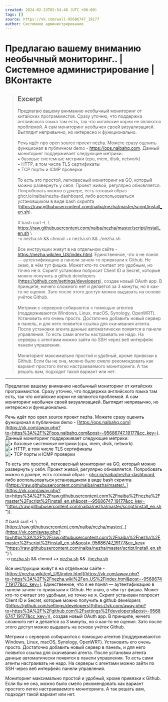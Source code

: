 ```yaml
---
created: 2024-02-23T02:54:48 (UTC +06:00)
tags: []
source: https://vk.com/wall-95686747_19177
author: Системное администрирование
---
```


# Предлагаю вашему вниманию необычный мониторинг.. | Системное администрирование | ВКонтакте

> ## Excerpt
> Предлагаю вашему вниманию необычный мониторинг от китайских программистов. Сразу уточню, что поддержка английского языка там есть, так что китайские корни не являются проблемой. А сам мониторинг необычен своей визуализацией. Выглядит непривычно, но интересно и функционально. <br> <br>Речь идёт про open source проект nezha. Можете сразу оценить функционал в публичном demo - https://ops.naibahq.com. Данный мониторинг поддерживает следующие метрики: <br>▪ базовые системные метрики (cpu, mem, disik, network) <br>▪ HTTP, в том числе TLS сертификаты <br>▪ TCP порты и ICMP проверки <br> <br>То есть это простой, легковесный мониторинг на GO, который можно развернуть у себя. Проект живой, регулярно обновляется. Попробовать можно в докере, есть готовый образ - ghcr.io/naiba/nezha-dashboard, либо воспользоваться установщиком в виде bash скрипта (https://raw.githubusercontent.com/naiba/nezha/master/script/install_en.sh). <br> <br># bash curl -L \ <br>https://raw.githubusercontent.com/naiba/nezha/master/script/install_en.sh \ <br>-o nezha.sh && chmod +x nezha.sh && ./nezha.sh <br> <br>Все инструкции живут в на отдельном сайте - https://nezha.wiki/en_US/index.html. Единственное, что я не понял — аутентификацию в панели зачем-то привязали к Github. Не знаю, в чём тут фишка. Может кто-то считает это удобным, но точно не я. Скрипт установки попросит Client ID и Secret, которые можно получить в github developers (https://github.com/settings/developers), создав новый OAuth app. В принципе, ничего сложного нет и делается за 3 минуты, но я как-то не оценил. Зато после этого доступ можно выдавать на основе учёток Github. <br> <br>Метрики с серверов собираются с помощью агентов (поддерживаются Windows, Linux, macOS, Synology, OpenWRT). Установить его очень просто. Достаточно добавить новый сервер в панель, и для него появится ссылка для скачивания агента. После установки агента данные автоматически появятся в панели управления. То есть сами агенты настраивать не надо. На серверы с агентами можно зайти по SSH через веб интерфейс панели управления. <br> <br>Мониторинг максимально простой и удобный, кроме привязки к Github. Если бы не она, можно было смело рекомендовать как вариант простого легко настраиваемого мониторинга. А так решать вам, подходит такой вариант или нет.

---
Предлагаю вашему вниманию необычный мониторинг от китайских программистов. Сразу уточню, что поддержка английского языка там есть, так что китайские корни не являются проблемой. А сам мониторинг необычен своей визуализацией. Выглядит непривычно, но интересно и функционально.

Речь идёт про open source проект nezha. Можете сразу оценить функционал в публичном demo - [https://ops.naibahq.com](https://vk.com/away.php?to=https%3A%2F%2Fops.naibahq.com&post=-95686747_19177&cc_key=). Данный мониторинг поддерживает следующие метрики:  
![▪](%D0%9F%D1%80%D0%B5%D0%B4%D0%BB%D0%B0%D0%B3%D0%B0%D1%8E%20%D0%B2%D0%B0%D1%88%D0%B5%D0%BC%D1%83%20%D0%B2%D0%BD%D0%B8%D0%BC%D0%B0%D0%BD%D0%B8%D1%8E%20%D0%BD%D0%B5%D0%BE%D0%B1%D1%8B%D1%87%D0%BD%D1%8B%D0%B9%20%D0%BC%D0%BE%D0%BD%D0%B8%D1%82%D0%BE%D1%80%D0%B8%D0%BD%D0%B3..%20%20%D0%A1%D0%B8%D1%81%D1%82%D0%B5%D0%BC%D0%BD%D0%BE%D0%B5%20%D0%B0%D0%B4%D0%BC%D0%B8%D0%BD%D0%B8%D1%81%D1%82%D1%80%D0%B8%D1%80%D0%BE%D0%B2%D0%B0%D0%BD%D0%B8%D0%B5%20%20%D0%92%D0%9A%D0%BE%D0%BD%D1%82%D0%B0%D0%BA%D1%82%D0%B5/e296aa.png) базовые системные метрики (cpu, mem, disik, network)  
![▪](%D0%9F%D1%80%D0%B5%D0%B4%D0%BB%D0%B0%D0%B3%D0%B0%D1%8E%20%D0%B2%D0%B0%D1%88%D0%B5%D0%BC%D1%83%20%D0%B2%D0%BD%D0%B8%D0%BC%D0%B0%D0%BD%D0%B8%D1%8E%20%D0%BD%D0%B5%D0%BE%D0%B1%D1%8B%D1%87%D0%BD%D1%8B%D0%B9%20%D0%BC%D0%BE%D0%BD%D0%B8%D1%82%D0%BE%D1%80%D0%B8%D0%BD%D0%B3..%20%20%D0%A1%D0%B8%D1%81%D1%82%D0%B5%D0%BC%D0%BD%D0%BE%D0%B5%20%D0%B0%D0%B4%D0%BC%D0%B8%D0%BD%D0%B8%D1%81%D1%82%D1%80%D0%B8%D1%80%D0%BE%D0%B2%D0%B0%D0%BD%D0%B8%D0%B5%20%20%D0%92%D0%9A%D0%BE%D0%BD%D1%82%D0%B0%D0%BA%D1%82%D0%B5/e296aa.png) HTTP, в том числе TLS сертификаты  
![▪](%D0%9F%D1%80%D0%B5%D0%B4%D0%BB%D0%B0%D0%B3%D0%B0%D1%8E%20%D0%B2%D0%B0%D1%88%D0%B5%D0%BC%D1%83%20%D0%B2%D0%BD%D0%B8%D0%BC%D0%B0%D0%BD%D0%B8%D1%8E%20%D0%BD%D0%B5%D0%BE%D0%B1%D1%8B%D1%87%D0%BD%D1%8B%D0%B9%20%D0%BC%D0%BE%D0%BD%D0%B8%D1%82%D0%BE%D1%80%D0%B8%D0%BD%D0%B3..%20%20%D0%A1%D0%B8%D1%81%D1%82%D0%B5%D0%BC%D0%BD%D0%BE%D0%B5%20%D0%B0%D0%B4%D0%BC%D0%B8%D0%BD%D0%B8%D1%81%D1%82%D1%80%D0%B8%D1%80%D0%BE%D0%B2%D0%B0%D0%BD%D0%B8%D0%B5%20%20%D0%92%D0%9A%D0%BE%D0%BD%D1%82%D0%B0%D0%BA%D1%82%D0%B5/e296aa.png) TCP порты и ICMP проверки

То есть это простой, легковесный мониторинг на GO, который можно развернуть у себя. Проект живой, регулярно обновляется. Попробовать можно в докере, есть готовый образ - [ghcr.io/naiba/nezha-dashboard](https://vk.com/away.php?to=http%3A%2F%2Fghcr.io%2Fnaiba%2Fnezha-dashboard&post=-95686747_19177&cc_key=), либо воспользоваться установщиком в виде bash скрипта ([https://raw.githubusercontent.com/naiba/nezha/master/..](https://vk.com/away.php?to=https%3A%2F%2Fraw.githubusercontent.com%2Fnaiba%2Fnezha%2Fmaster%2Fscript%2Finstall_en.sh&post=-95686747_19177&cc_key= "https://raw.githubusercontent.com/naiba/nezha/master/script/install_en.sh")).

\# bash curl -L \\  
[https://raw.githubusercontent.com/naiba/nezha/master/..](https://vk.com/away.php?to=https%3A%2F%2Fraw.githubusercontent.com%2Fnaiba%2Fnezha%2Fmaster%2Fscript%2Finstall_en.sh&post=-95686747_19177&cc_key= "https://raw.githubusercontent.com/naiba/nezha/master/script/install_en.sh") \\  
\-o [nezha.sh](https://vk.com/away.php?to=http%3A%2F%2Fnezha.sh&post=-95686747_19177&cc_key=) && chmod +x [nezha.sh](https://vk.com/away.php?to=http%3A%2F%2Fnezha.sh&post=-95686747_19177&cc_key=) && ./[nezha.sh](https://vk.com/away.php?to=http%3A%2F%2Fnezha.sh&post=-95686747_19177&cc_key=)

Все инструкции живут в на отдельном сайте - [https://nezha.wiki/en\_US/index.html](https://vk.com/away.php?to=https%3A%2F%2Fnezha.wiki%2Fen_US%2Findex.html&post=-95686747_19177&cc_key=). Единственное, что я не понял — аутентификацию в панели зачем-то привязали к Github. Не знаю, в чём тут фишка. Может кто-то считает это удобным, но точно не я. Скрипт установки попросит Client ID и Secret, которые можно получить в github developers ([https://github.com/settings/developers](https://vk.com/away.php?to=https%3A%2F%2Fgithub.com%2Fsettings%2Fdevelopers&post=-95686747_19177&cc_key=)), создав новый OAuth app. В принципе, ничего сложного нет и делается за 3 минуты, но я как-то не оценил. Зато после этого доступ можно выдавать на основе учёток Github.

Метрики с серверов собираются с помощью агентов (поддерживаются Windows, Linux, macOS, Synology, OpenWRT). Установить его очень просто. Достаточно добавить новый сервер в панель, и для него появится ссылка для скачивания агента. После установки агента данные автоматически появятся в панели управления. То есть сами агенты настраивать не надо. На серверы с агентами можно зайти по SSH через веб интерфейс панели управления.

Мониторинг максимально простой и удобный, кроме привязки к Github. Если бы не она, можно было смело рекомендовать как вариант простого легко настраиваемого мониторинга. А так решать вам, подходит такой вариант или нет.
